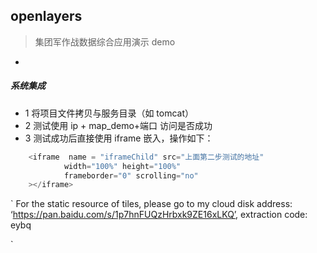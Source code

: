 ## openlayers 
> 集团军作战数据综合应用演示 demo

*
##### 系统集成
* 1 将项目文件拷贝与服务目录（如 tomcat）
* 2 测试使用 ip + map_demo+端口 访问是否成功
* 3 测试成功后直接使用 iframe 嵌入，操作如下：
```js
    <iframe  name = "iframeChild" src="上面第二步测试的地址"
            width="100%" height="100%"
            frameborder="0" scrolling="no" 
    ></iframe>
```

`
For the static resource of tiles, please go to my cloud disk address: ‘https://pan.baidu.com/s/1p7hnFUQzHrbxk9ZE16xLKQ’, extraction code: eybq

`